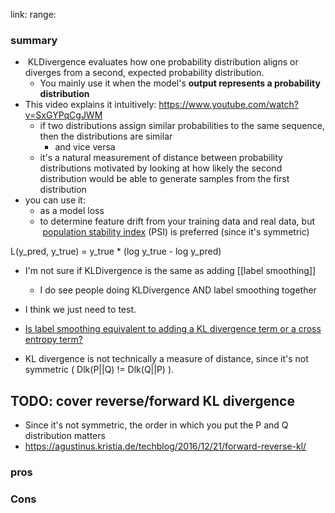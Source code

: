 
link: 
range: 
### summary
-  KLDivergence evaluates how one probability distribution aligns or diverges from a second, expected probability distribution.
	- You mainly use it when the model's **output represents a probability distribution**
- This video explains it intuitively: https://www.youtube.com/watch?v=SxGYPqCgJWM
	- if two distributions assign similar probabilities to the same sequence, then the distributions are similar
		- and vice versa
	- it's a natural measurement of distance between probability distributions motivated by looking at how likely the second distribution would be able to generate samples from the first distribution
- you can use it:
	- as a model loss
	- to determine feature drift from your training data and real data, but  [population stability index](https://arize.com/blog-course/population-stability-index-psi/) (PSI) is preferred (since it's symmetric)

L(y_pred, y_true) = y_true * (log y_true - log y_pred)


- I'm not sure if KLDivergence is the same as adding [[label smoothing]]
	- I do see people doing KLDivergence AND label smoothing together
- I think we just need to test.

- [Is label smoothing equivalent to adding a KL divergence term or a cross entropy term?](https://stats.stackexchange.com/questions/521006/is-label-smoothing-equivalent-to-adding-a-kl-divergence-term-or-a-cross-entropy)

- KL divergence is not technically a measure of distance, since it's not symmetric ( Dlk(P||Q) != Dlk(Q||P) ).
## TODO: cover reverse/forward KL divergence
- Since it's not symmetric, the order in which you put the P and Q distribution matters
- https://agustinus.kristia.de/techblog/2016/12/21/forward-reverse-kl/
### pros

### Cons


